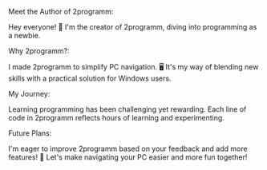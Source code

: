 Meet the Author of 2programm:

Hey everyone! 👋 I'm the creator of 2programm, diving into programming as a newbie.

Why 2programm?:

I made 2programm to simplify PC navigation. 🖥️ It's my way of blending new skills with a practical solution for Windows users.

My Journey:

Learning programming has been challenging yet rewarding. Each line of code in 2programm reflects hours of learning and experimenting.

Future Plans:

I'm eager to improve 2programm based on your feedback and add more features! 🚀 Let's make navigating your PC easier and more fun together!

